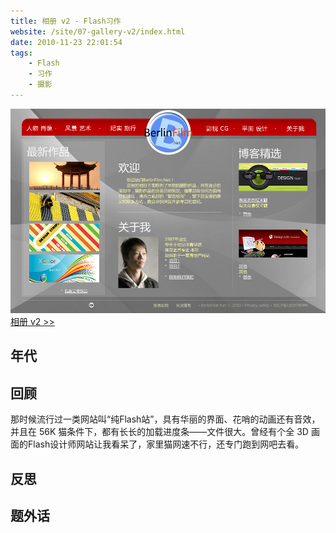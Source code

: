 ```yaml
---
title: 相册 v2 - Flash习作
website: /site/07-gallery-v2/index.html
date: 2010-11-23 22:01:54
tags:
    - Flash
    - 习作
    - 摄影
---
```


[![页面截图](./gallery-v2/gallery-v2.jpg)](/site/07-gallery-v2/index.html)
[相册 v2 >>](/site/07-gallery-v2/index.html)

## 年代

## 回顾
那时候流行过一类网站叫“纯Flash站”，具有华丽的界面、花哨的动画还有音效，并且在 56K 猫条件下，都有长长的加载进度条——文件很大。曾经有个全 3D 画面的Flash设计师网站让我看呆了，家里猫网速不行，还专门跑到网吧去看。

## 反思

## 题外话

